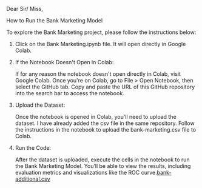 Dear Sir/ Miss,

How to Run the Bank Marketing Model

To explore the Bank Marketing project, please follow the instructions below:

1. Click on the Bank Marketing.ipynb file. It will open directly in Google Colab.

2. If the Notebook Doesn't Open in Colab:

    If for any reason the notebook doesn't open directly in Colab, visit Google Colab.
    Once you're on Colab, go to File > Open Notebook, then select the GitHub tab.
    Copy and paste the URL of this GitHub repository into the search bar to access the notebook.

3. Upload the Dataset:

    Once the notebook is opened in Colab, you'll need to upload the dataset. I have already added the csv file in the same repository. Follow the instructions in the notebook to upload the bank-marketing.csv file to Colab.

4. Run the Code:

    After the dataset is uploaded, execute the cells in the notebook to run the Bank Marketing Model. You’ll be able to view the results, including evaluation metrics and visualizations like the ROC curve.[bank-additional.csv](https://github.com/user-attachments/files/18285925/bank-additional.csv)
